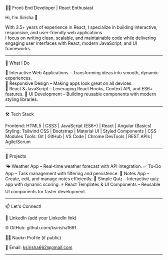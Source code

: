 👩‍💻 Front-End Developer | React Enthusiast  

Hi, I'm Sirisha 👋  

With 3.5+ years of experience in React, I specialize in building interactive, responsive, and user-friendly web applications.  
I focus on writing clean, scalable, and maintainable code while delivering engaging user interfaces with React, modern JavaScript, and UI frameworks.  

---

🔭 What I Do  

🎯 Interactive Web Applications – Transforming ideas into smooth, dynamic experiences.  
🎯 Responsive Design – Making apps look great on all devices.  
🎯 React & JavaScript – Leveraging React Hooks, Context API, and ES6+ features.
🎯 UI Development – Building reusable components with modern styling libraries.

---

🛠️ Tech Stack  

Frontend: HTML5 | CSS3 | JavaScript (ES6+) | React | Angular (Basics)
Styling: Tailwind CSS | Bootstrap | Material UI | Styled Components | CSS Modules
Tools: Git | GitHub | VS Code | Chrome DevTools | REST APIs | Agile/Scrum

---

🚀 Projects  

🌤️ Weather App – Real-time weather forecast with API integration.
✅ To-Do App – Task management with filtering and persistence.
📝 Notes App – Create, edit, and manage notes efficiently.
🎯 Simple Quiz – Interactive quiz app with dynamic scoring.
⚡ React Templates & UI Components – Reusable UI components for faster development.

---

📫 Let's Connect!

💼 LinkedIn
 (add your LinkedIn link)

🌐 GitHub: github.com/ksirisha1691

🧑‍💼 Naukri Profile
 (if public)

📧 Email: ksirisha662@gmail.com

---
